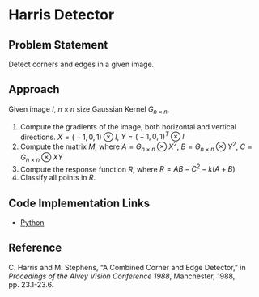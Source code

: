 # Harris Detector

## Problem Statement

Detect corners and edges in a given image.

## Approach

Given image <span class="math inline">_I_</span>, <span class="math inline">*n* × *n*</span> size Gaussian Kernel <span class="math inline">_G_<sub>*n* × *n*</sub></span>,

1.  Compute the gradients of the image, both horizontal and vertical directions. <span class="math inline">*X* = ( − 1, 0, 1) ⊗ *I*</span>, <span class="math inline">*Y* = ( − 1, 0, 1)<sup>_T_</sup> ⊗ *I*</span>
2.  Compute the matrix <span class="math inline">_M_</span>, where <span class="math inline">*A* = *G*<sub>*n* × *n*</sub> ⊗ *X*<sup>2</sup></span>, <span class="math inline">*B* = *G*<sub>*n* × *n*</sub> ⊗ *Y*<sup>2</sup></span>, <span class="math inline">*C* = *G*<sub>*n* × *n*</sub> ⊗ *XY*</span>
3.  Compute the response function <span class="math inline">_R_</span>, where <span class="math inline">*R* = *AB* − *C*<sup>2</sup> − *k*(*A* + *B*)</span>
4.  Classify all points in <span class="math inline">*R*​</span>.

## Code Implementation Links

- [Python](https://github.com/TheAlgorithms/Python/blob/master/digital_image_processing/feature_detectors/harris.py)

## Reference

C. Harris and M. Stephens, “A Combined Corner and Edge Detector,” in _Procedings of the Alvey Vision Conference 1988_, Manchester, 1988, pp. 23.1-23.6.
